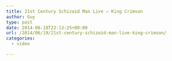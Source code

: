 ```yaml
---
title: 21st Century Schizoid Man Live – King Crimson
author: Guy
type: post
date: 2014-06-18T22:13:25+00:00
url: /2014/06/19/21st-century-schizoid-man-live-king-crimson/
categories:
  - video

---
```

